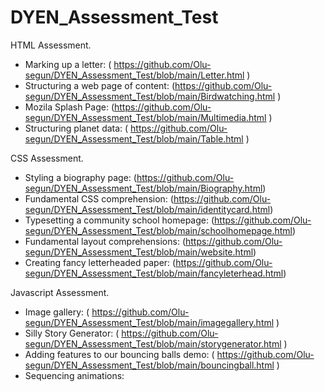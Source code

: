 # DYEN_Assessment_Test

HTML Assessment.

- Marking up a letter: ( https://github.com/Olu-segun/DYEN_Assessment_Test/blob/main/Letter.html )
- Structuring a web page of content: (https://github.com/Olu-segun/DYEN_Assessment_Test/blob/main/Birdwatching.html )
- Mozila Splash Page: (https://github.com/Olu-segun/DYEN_Assessment_Test/blob/main/Multimedia.html )
- Structuring planet data: ( https://github.com/Olu-segun/DYEN_Assessment_Test/blob/main/Table.html )



CSS Assessment.

- Styling a biography page: (https://github.com/Olu-segun/DYEN_Assessment_Test/blob/main/Biography.html)
- Fundamental CSS comprehension: (https://github.com/Olu-segun/DYEN_Assessment_Test/blob/main/identitycard.html)
- Typesetting a community school homepage: (https://github.com/Olu-segun/DYEN_Assessment_Test/blob/main/schoolhomepage.html)
- Fundamental layout comprehensions: (https://github.com/Olu-segun/DYEN_Assessment_Test/blob/main/website.html)
- Creating fancy letterheaded paper: (https://github.com/Olu-segun/DYEN_Assessment_Test/blob/main/fancyleterhead.html)


Javascript Assessment.

- Image gallery: ( https://github.com/Olu-segun/DYEN_Assessment_Test/blob/main/imagegallery.html )
- Silly Story Generator: ( https://github.com/Olu-segun/DYEN_Assessment_Test/blob/main/storygenerator.html )
- Adding features to our bouncing balls demo: ( https://github.com/Olu-segun/DYEN_Assessment_Test/blob/main/bouncingball.html )
- Sequencing animations: 



